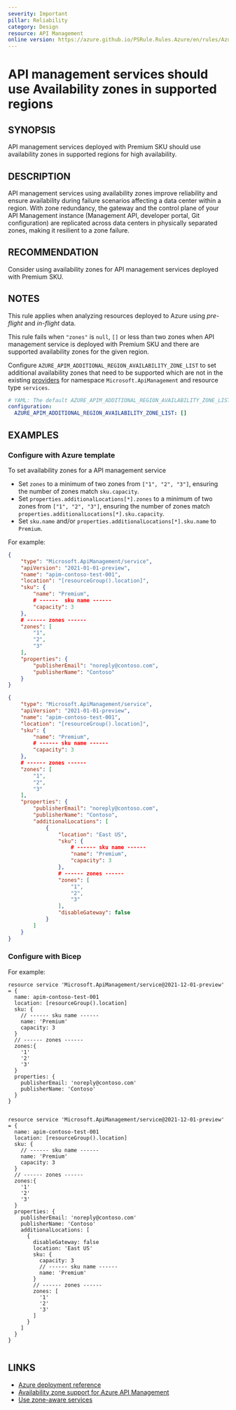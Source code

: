 ```yaml
---
severity: Important
pillar: Reliability
category: Design
resource: API Management
online version: https://azure.github.io/PSRule.Rules.Azure/en/rules/Azure.APIM.AvailabilityZone/
---
```


# API management services should use Availability zones in supported regions

## SYNOPSIS

API management services deployed with Premium SKU should use availability zones in supported regions for high availability.

## DESCRIPTION

API management services using availability zones improve reliability and ensure availability during failure scenarios affecting a data center within a region.
With zone redundancy, the gateway and the control plane of your API Management instance (Management API, developer portal, Git configuration) are replicated across data centers in physically separated zones, making it resilient to a zone failure.

## RECOMMENDATION

Consider using availability zones for API management services deployed with Premium SKU.

## NOTES

This rule applies when analyzing resources deployed to Azure using *pre-flight* and *in-flight* data.

This rule fails when `"zones"` is `null`, `[]` or less than two zones when API management service is deployed with Premium SKU and there are supported availability zones for the given region.

Configure `AZURE_APIM_ADDITIONAL_REGION_AVAILABILITY_ZONE_LIST` to set additional availability zones that need to be supported which are not in the existing [providers](https://github.com/Azure/PSRule.Rules.Azure/blob/main/data/providers/) for namespace `Microsoft.ApiManagement` and resource type `services`.

```yaml
# YAML: The default AZURE_APIM_ADDITIONAL_REGION_AVAILABILITY_ZONE_LIST configuration option
configuration:
  AZURE_APIM_ADDITIONAL_REGION_AVAILABILITY_ZONE_LIST: []
```

## EXAMPLES

### Configure with Azure template

To set availability zones for a API management service

- Set `zones` to a minimum of two zones from `["1", "2", "3"]`, ensuring the number of zones match `sku.capacity`.
- Set `properties.additionalLocations[*].zones` to a minimum of two zones from `["1", "2", "3"]`, ensuring the number of zones match `properties.additionalLocations[*].sku.capacity`. 
- Set `sku.name` and/or `properties.additionalLocations[*].sku.name` to `Premium`.

For example:

```json
{
    "type": "Microsoft.ApiManagement/service",
    "apiVersion": "2021-01-01-preview",
    "name": "apim-contoso-test-001",
    "location": "[resourceGroup().location]",
    "sku": {
        "name": "Premium",
        # ------  sku name ------ 
        "capacity": 3  
    },
    # ------ zones ------
    "zones": [  
        "1",
        "2",
        "3"
    ],
    "properties": {
        "publisherEmail": "noreply@contoso.com",
        "publisherName": "Contoso"        
    }
}

{
    "type": "Microsoft.ApiManagement/service",
    "apiVersion": "2021-01-01-preview",
    "name": "apim-contoso-test-001",
    "location": "[resourceGroup().location]",
    "sku": {
        "name": "Premium",
        # ------ sku name ------
        "capacity": 3 
    },
    # ------ zones ------
    "zones": [  
        "1",
        "2",
        "3"
    ],
    "properties": {
        "publisherEmail": "noreply@contoso.com",
        "publisherName": "Contoso",
        "additionalLocations": [
            {
                "location": "East US",
                "sku": {
                    # ------ sku name ------
                    "name": "Premium", 
                    "capacity": 3
                },
                # ------ zones ------
                "zones": [ 
                    "1",
                    "2",
                    "3"
                ],
                "disableGateway": false
            }
        ]
    }
}

```

### Configure with Bicep

For example:

```bicep
resource service 'Microsoft.ApiManagement/service@2021-12-01-preview' = {
  name: apim-contoso-test-001
  location: [resourceGroup().location]
  sku: {
    // ------ sku name ------
    name: 'Premium' 
    capacity: 3
  }
  // ------ zones ------
  zones:{
    '1'
    '2'
    '3'
  }
  properties: {
    publisherEmail: 'noreply@contoso.com'
    publisherName: 'Contoso'
  }
}


resource service 'Microsoft.ApiManagement/service@2021-12-01-preview' = {
  name: apim-contoso-test-001
  location: [resourceGroup().location]
  sku: {
    // ------ sku name ------
    name: 'Premium' 
    capacity: 3
  }
  // ------ zones ------
  zones:{
    '1'
    '2'
    '3'
  }
  properties: {
    publisherEmail: 'noreply@contoso.com'
    publisherName: 'Contoso'
    additionalLocations: [
      {
        disableGateway: false
        location: 'East US'
        sku: {
          capacity: 3
          // ------ sku name ------
          name: 'Premium' 
        }
        // ------ zones ------
        zones: [ 
          '1'
          '2'
          '3'
        ]
      }
    ]
  }
}


```

## LINKS

- [Azure deployment reference](https://docs.microsoft.com/azure/templates/microsoft.apimanagement/service?tabs=json)
- [Availability zone support for Azure API Management](https://docs.microsoft.com/azure/api-management/zone-redundancy)
- [Use zone-aware services](https://docs.microsoft.com/azure/architecture/framework/resiliency/design-best-practices#use-zone-aware-services)
